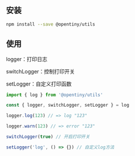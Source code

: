 ## 安装

```bash
npm install --save @opentiny/utils
```

## 使用

logger：打印日志

switchLogger：控制打印开关

setLogger：自定义打印函数

```js
import { log } from '@opentiny/utils'

const { logger, switchLogger, setLogger } = log

logger.log(123) // => log "123"

logger.warn(123) // => error "123"

switchLogger(true) // 开启打印开关

setLogger('log', () => {}) // 自定义log方法
```

